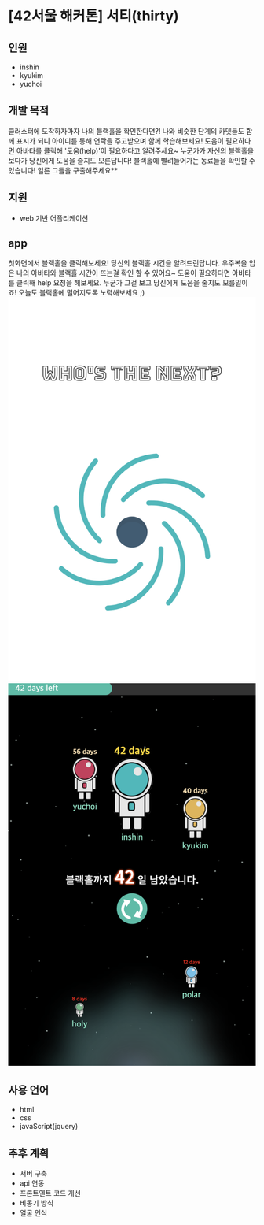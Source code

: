 # [42서울 해커톤] 서티(thirty)
## 인원
- inshin
- kyukim
- yuchoi

## 개발 목적
클러스터에 도착하자마자 나의 블랙홀을 확인한다면?! 나와 비슷한 단계의 카뎃들도 함께 표시가 되니 아이디를 통해 연락을 주고받으며 함께 학습해보세요! 도움이 필요하다면 아바타를 클릭해 '도움(help)'이 필요하다고 알려주세요~ 누군가가 자신의 블랙홀을 보다가 당신에게 도움을 줄지도 모른답니다! 블랙홀에 빨려들어가는 동료들을 확인할 수 있습니다! 얼른 그들을 구출해주세요**

## 지원
- web 기반 어플리케이션

## app
첫화면에서 블랙홀을 클릭해보세요! 당신의 블랙홀 시간을 알려드린답니다. 우주복을 입은 나의 아바타와 블랙홀 시간이 뜨는걸 확인 할 수 있어요~ 도움이 필요하다면 아바타를 클릭해 help 요청을 해보세요. 누군가 그걸 보고 당신에게 도움을 줄지도 모를일이죠! 오늘도 블랙홀에 멀어지도록 노력해보세요 ;)
[![첫화면](/img/sample1.png)](https://42inshin.github.io/whos_the_next/)
[![메인화면](/img/sample2.png)](https://42inshin.github.io/whos_the_next/)


## 사용 언어
- html
- css
- javaScript(jquery)

## 추후 계획
- 서버 구축
- api 연동
- 프론트엔트 코드 개선
- 비동기 방식
- 얼굴 인식

